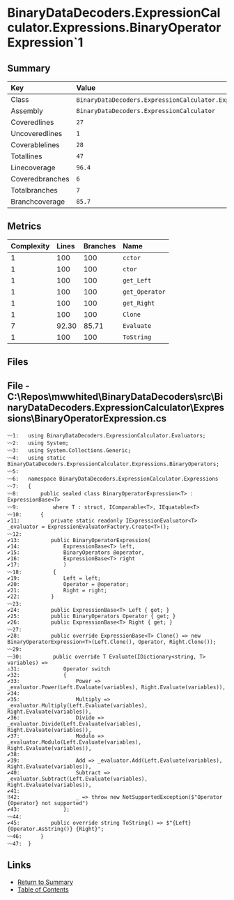 ﻿# BinaryDataDecoders.ExpressionCalculator.Expressions.BinaryOperatorExpression`1

## Summary

| Key             | Value                                                                            |
| :-------------- | :------------------------------------------------------------------------------- |
| Class           | `BinaryDataDecoders.ExpressionCalculator.Expressions.BinaryOperatorExpression`1` |
| Assembly        | `BinaryDataDecoders.ExpressionCalculator`                                        |
| Coveredlines    | `27`                                                                             |
| Uncoveredlines  | `1`                                                                              |
| Coverablelines  | `28`                                                                             |
| Totallines      | `47`                                                                             |
| Linecoverage    | `96.4`                                                                           |
| Coveredbranches | `6`                                                                              |
| Totalbranches   | `7`                                                                              |
| Branchcoverage  | `85.7`                                                                           |

## Metrics

| Complexity | Lines | Branches | Name           |
| :--------- | :---- | :------- | :------------- |
| 1          | 100   | 100      | `cctor`        |
| 1          | 100   | 100      | `ctor`         |
| 1          | 100   | 100      | `get_Left`     |
| 1          | 100   | 100      | `get_Operator` |
| 1          | 100   | 100      | `get_Right`    |
| 1          | 100   | 100      | `Clone`        |
| 7          | 92.30 | 85.71    | `Evaluate`     |
| 1          | 100   | 100      | `ToString`     |

## Files

## File - C:\Repos\mwwhited\BinaryDataDecoders\src\BinaryDataDecoders.ExpressionCalculator\Expressions\BinaryOperatorExpression.cs

```CSharp
〰1:   using BinaryDataDecoders.ExpressionCalculator.Evaluators;
〰2:   using System;
〰3:   using System.Collections.Generic;
〰4:   using static BinaryDataDecoders.ExpressionCalculator.Expressions.BinaryOperators;
〰5:   
〰6:   namespace BinaryDataDecoders.ExpressionCalculator.Expressions
〰7:   {
〰8:       public sealed class BinaryOperatorExpression<T> : ExpressionBase<T>
〰9:           where T : struct, IComparable<T>, IEquatable<T>
〰10:      {
✔11:          private static readonly IExpressionEvaluator<T> _evaluator = ExpressionEvaluatorFactory.Create<T>();
〰12:  
✔13:          public BinaryOperatorExpression(
✔14:              ExpressionBase<T> left,
✔15:              BinaryOperators @operator,
✔16:              ExpressionBase<T> right
✔17:              )
〰18:          {
✔19:              Left = left;
✔20:              Operator = @operator;
✔21:              Right = right;
✔22:          }
〰23:  
✔24:          public ExpressionBase<T> Left { get; }
✔25:          public BinaryOperators Operator { get; }
✔26:          public ExpressionBase<T> Right { get; }
〰27:  
✔28:          public override ExpressionBase<T> Clone() => new BinaryOperatorExpression<T>(Left.Clone(), Operator, Right.Clone());
〰29:  
〰30:          public override T Evaluate(IDictionary<string, T> variables) =>
⚠31:              Operator switch
✔32:              {
✔33:                  Power => _evaluator.Power(Left.Evaluate(variables), Right.Evaluate(variables)),
✔34:  
✔35:                  Multiply => _evaluator.Multiply(Left.Evaluate(variables), Right.Evaluate(variables)),
✔36:                  Divide => _evaluator.Divide(Left.Evaluate(variables), Right.Evaluate(variables)),
✔37:                  Modulo => _evaluator.Modulo(Left.Evaluate(variables), Right.Evaluate(variables)),
✔38:  
✔39:                  Add => _evaluator.Add(Left.Evaluate(variables), Right.Evaluate(variables)),
✔40:                  Subtract => _evaluator.Subtract(Left.Evaluate(variables), Right.Evaluate(variables)),
✔41:  
‼42:                  _ => throw new NotSupportedException($"Operator {Operator} not supported")
✔43:              };
〰44:  
✔45:          public override string ToString() => $"{Left} {Operator.AsString()} {Right}";
〰46:      }
〰47:  }
```

## Links

* [Return to Summary](Summary.md)
* [Table of Contents](../TOC.md)

